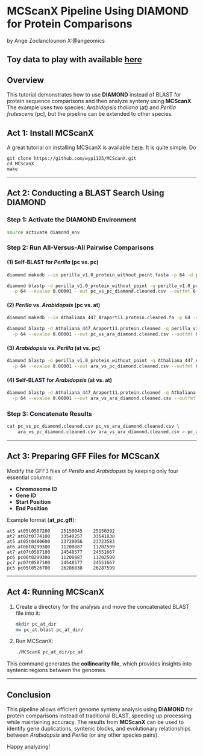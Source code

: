 
# **MCScanX Pipeline Using DIAMOND for Protein Comparisons**


by Ange Zoclanclounon X:@angeomics


## Toy data to play with available [here]()

## **Overview**
This tutorial demonstrates how to use **DIAMOND** instead of BLAST for protein sequence comparisons and then analyze synteny using **MCScanX**. The example uses two species: *Arabidopsis thaliana* (at) and *Perilla frutescens* (pc), but the pipeline can be extended to other species.

## **Act 1: Install MCScanX**
A great tutorial on installing MCScanX is available [here](https://www.youtube.com/watch?v=KMlj8CGnB2c).
It is quite simple. Do


```
git clone https://github.com/wyp1125/MCScanX.git
cd MCScanX
make
```
---

## **Act 2: Conducting a BLAST Search Using DIAMOND**

### **Step 1: Activate the DIAMOND Environment**
```bash
source activate diamond_env
```

### **Step 2: Run All-Versus-All Pairwise Comparisons**
#### **(1) Self-BLAST for *Perilla* (pc vs. pc)**
```bash
diamond makedb --in perilla_v1.0_protein_without_point.fasta -p 64 -d perilla_v1.0_protein_without_point

diamond blastp -d perilla_v1.0_protein_without_point -q perilla_v1.0_protein_without_point.fasta \
  -p 64 --evalue 0.00001 --out pc_vs_pc_diamond.cleaned.csv --outfmt 6 &> log.run.diamond.cleaned.pc_pc &
```

#### **(2) *Perilla* vs. *Arabidopsis* (pc vs. at)**
```bash
diamond makedb --in Athaliana_447_Araport11.protein.cleaned.fa -p 64 -d Athaliana_447_Araport11.protein.cleaned

diamond blastp -d Athaliana_447_Araport11.protein.cleaned -q perilla_v1.0_protein_without_point.fasta \
  -p 64 --evalue 0.00001 --out pc_vs_ara_diamond.cleaned.csv --outfmt 6 &> log.run.diamond.cleaned.pc_ara &
```

#### **(3) *Arabidopsis* vs. *Perilla* (at vs. pc)**
```bash
diamond blastp -d perilla_v1.0_protein_without_point -q Athaliana_447_Araport11.protein.cleaned.fa \
  -p 64 --evalue 0.00001 --out ara_vs_pc_diamond.cleaned.csv --outfmt 6 &> log.run.diamond.cleaned.ara_pc &
```

#### **(4) Self-BLAST for *Arabidopsis* (at vs. at)**
```bash
diamond blastp -d Athaliana_447_Araport11.protein.cleaned -q Athaliana_447_Araport11.protein.cleaned.fa \
  -p 64 --evalue 0.00001 --out ara_vs_ara_diamond.cleaned.csv --outfmt 6 &> log.run.diamond.cleaned.ara_ara &
```

### **Step 3: Concatenate Results**
```bash
cat pc_vs_pc_diamond.cleaned.csv pc_vs_ara_diamond.cleaned.csv \
    ara_vs_pc_diamond.cleaned.csv ara_vs_ara_diamond.cleaned.csv > pc_at.blast
```

---

## **Act 3: Preparing GFF Files for MCScanX**
Modify the GFF3 files of *Perilla* and *Arabidopsis* by keeping only four essential columns:
- **Chromosome ID**
- **Gene ID**
- **Start Position**
- **End Position**

Example format (**at_pc.gff**):
```
at5	at05t0507200	25150045	25150392
at2	at02t0774100	33540257	33541838
at5	at05t0480600	23720056	23723583
at6	at06t0299300	11200887	11202509
at7	at07t0587100	24548577	24551667
pc6	pc06t0299300	11200887	11202509
pc7	pc07t0587100	24548577	24551667
pc5	pc05t0526700	26286838	26287599
```

---

## **Act 4: Running MCScanX**
1. Create a directory for the analysis and move the concatenated BLAST file into it:
   ```bash
   mkdir pc_at_dir
   mv pc_at.blast pc_at_dir/
   ```

2. Run MCScanX:
   ```bash
   ./MCScanX pc_at_dir/pc_at
   ```

This command generates the **collinearity file**, which provides insights into syntenic regions between the genomes.

---

## **Conclusion**
This pipeline allows efficient genome synteny analysis using **DIAMOND** for protein comparisons instead of traditional BLAST, speeding up processing while maintaining accuracy. The results from **MCScanX** can be used to identify gene duplications, syntenic blocks, and evolutionary relationships between *Arabidopsis* and *Perilla* (or any other species pairs).

Happy analyzing!

